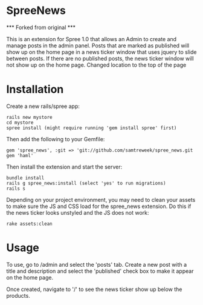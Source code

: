 SpreeNews
=========

*** Forked from original ***

This is an extension for Spree 1.0 that allows an Admin to create and manage posts in the admin panel. Posts that are marked as published will show up on the home page in a news ticker window that uses jquery to slide between posts. If there are no published posts, the news ticker window will not show up on the home page. Changed location to the top of the page


Installation
=======

Create a new rails/spree app:

    rails new mystore
    cd mystore
    spree install (might require running 'gem install spree' first)

Then add the following to your Gemfile:

    gem 'spree_news', :git => 'git://github.com/samtreweek/spree_news.git
    gem 'haml'

Then install the extension and start the server:

    bundle install
    rails g spree_news:install (select 'yes' to run migrations)
    rails s

Depending on your project environment, you may need to clean your assets to make sure the JS and CSS load for the spree_news extension. Do this if the news ticker looks unstyled and the JS does not work:

    rake assets:clean


Usage
=======

To use, go to /admin and select the 'posts' tab. Create a new post with a title and description and select the 'published' check box to make it appear on the home page.

Once created, navigate to '/' to see the news ticker show up below the products.
